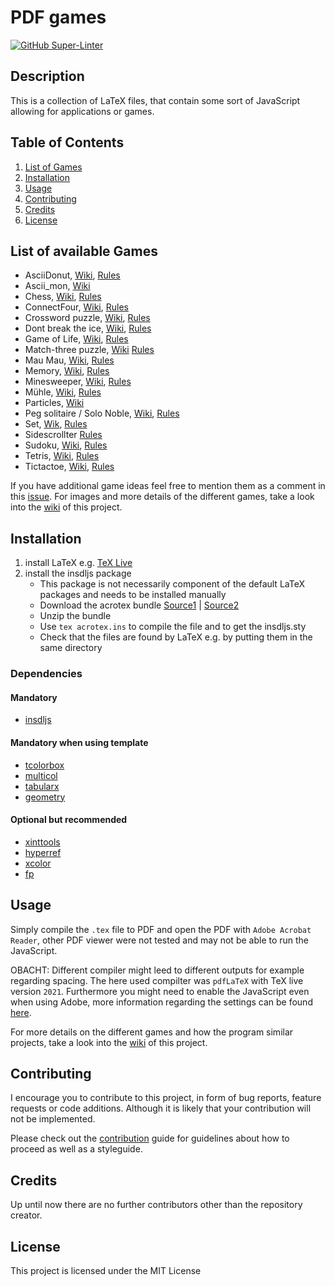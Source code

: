 # PDF games

[![GitHub Super-Linter](https://github.com/rwarnking/pdf-games/workflows/Lint%20Code%20Base/badge.svg)](https://github.com/marketplace/actions/super-linter)

## Description
This is a collection of LaTeX files, that contain some sort of JavaScript
allowing for applications or games.

## Table of Contents
1. [List of Games](#list-of-available-games)
1. [Installation](#installation)
2. [Usage](#usage)
3. [Contributing](#contributing)
4. [Credits](#credits)
4. [License](#license)

## List of available Games

- AsciiDonut, [Wiki](https://github.com/rwarnking/pdf-games/wiki/ASCII-Donut), [Rules](https://www.a1k0n.net/2011/07/20/donut-math.html)
- Ascii_mon, [Wiki](https://github.com/rwarnking/pdf-games/wiki/Asciimon)
- Chess, [Wiki](https://github.com/rwarnking/pdf-games/wiki/Chess), [Rules](https://en.wikipedia.org/wiki/Chess)
- ConnectFour, [Wiki](https://github.com/rwarnking/pdf-games/wiki/Connect-Four), [Rules](https://en.wikipedia.org/wiki/Connect_Four)
- Crossword puzzle, [Wiki](https://github.com/rwarnking/pdf-games/wiki/Crossword), [Rules](https://en.wikipedia.org/wiki/Crossword)
- Dont break the ice, [Wiki](https://github.com/rwarnking/pdf-games/wiki/Don't-break-the-ice), [Rules](https://en.wikipedia.org/wiki/Don%27t_Break_the_Ice)
- Game of Life, [Wiki](https://github.com/rwarnking/pdf-games/wiki/Game-of-life), [Rules](https://en.wikipedia.org/wiki/Conway%27s_Game_of_Life)
- Match-three puzzle, [Wiki](https://github.com/rwarnking/pdf-games/wiki/Match-Three) [Rules](https://en.wikipedia.org/wiki/Tile-matching_video_game)
- Mau Mau, [Wiki](https://github.com/rwarnking/pdf-games/wiki/Mau-Mau), [Rules](https://en.wikipedia.org/wiki/Mau-Mau_(card_game))
- Memory, [Wiki](https://github.com/rwarnking/pdf-games/wiki/Memory), [Rules](https://en.wikipedia.org/wiki/Concentration_(card_game))
- Minesweeper, [Wiki](https://github.com/rwarnking/pdf-games/wiki/Minesweeper), [Rules](https://en.wikipedia.org/wiki/Minesweeper_(video_game))
- Mühle, [Wiki](https://github.com/rwarnking/pdf-games/wiki/Mills), [Rules](https://en.wikipedia.org/wiki/Nine_men%27s_morris)
- Particles, [Wiki](https://github.com/rwarnking/pdf-games/wiki/Particles)
- Peg solitaire / Solo Noble, [Wiki](https://github.com/rwarnking/pdf-games/wiki/Peg-Solitaire), [Rules](https://en.wikipedia.org/wiki/Peg_solitaire)
- Set, [Wik](https://github.com/rwarnking/pdf-games/wiki/Set), [Rules](https://en.wikipedia.org/wiki/Set_(card_game))
- Sidescrollter [Rules](https://en.wikipedia.org/wiki/Techno_Kitten_Adventure)
- Sudoku, [Wiki](https://github.com/rwarnking/pdf-games/wiki/Sudoku), [Rules](https://en.wikipedia.org/wiki/Sudoku)
- Tetris, [Wiki](https://github.com/rwarnking/pdf-games/wiki/Tetris), [Rules](https://en.wikipedia.org/wiki/Tetris)
- Tictactoe, [Wiki](https://github.com/rwarnking/pdf-games/wiki/Tic-Tac-Toe), [Rules](https://en.wikipedia.org/wiki/Tic-tac-toe)

If you have additional game ideas feel free to mention them as a comment in this
[issue](https://github.com/rwarnking/pdf-games/issues/6).
For images and more details of the different games,
take a look into the [wiki](https://github.com/rwarnking/pdf-games/wiki) of this project.

## Installation

1. install LaTeX e.g. [TeX Live](https://www.tug.org/texlive/)
2. install the insdljs package
    * This package is not necessarily component of the default LaTeX packages and needs to be
        installed manually
    * Download the acrotex bundle [Source1](https://ctan.org/pkg/insdljs) | [Source2](http://www.math.uakron.edu/~dpstory/webeq.html)
    * Unzip the bundle
    * Use `tex acrotex.ins` to compile the file and to get the insdljs.sty
    * Check that the files are found by LaTeX e.g. by putting them in the same directory

### Dependencies

#### Mandatory
- [insdljs](https://ctan.org/pkg/insdljs)

#### Mandatory when using template
- [tcolorbox](https://www.ctan.org/pkg/tcolorbox)
- [multicol](https://www.ctan.org/pkg/multicol)
- [tabularx](https://www.ctan.org/pkg/tabularx)
- [geometry](https://www.ctan.org/pkg/geometry)

#### Optional but recommended
- [xinttools](https://www.ctan.org/pkg/xint)
- [hyperref](https://www.ctan.org/pkg/hyperref)
- [xcolor](https://www.ctan.org/pkg/xcolor)
- [fp](https://www.ctan.org/pkg/fp)

## Usage

Simply compile the `.tex` file to PDF and open the PDF with `Adobe Acrobat Reader`,
other PDF viewer were not tested and may not be able to run the JavaScript.

OBACHT: Different compiler might leed to different outputs for example regarding spacing.
The here used compilter was `pdfLaTeX` with TeX live version `2021`.
Furthermore you might need to enable the JavaScript even when using Adobe,
more information regarding the settings can be found
[here](https://github.com/rwarnking/pdf-games/wiki).

For more details on the different games and how the program similar projects,
take a look into the [wiki](https://github.com/rwarnking/pdf-games/wiki) of this project.

## Contributing

I encourage you to contribute to this project, in form of bug reports, feature requests
or code additions. Although it is likely that your contribution will not be implemented.

Please check out the [contribution](docs/CONTRIBUTING.md) guide for guidelines about how to proceed
as well as a styleguide.

## Credits
Up until now there are no further contributors other than the repository creator.

## License
This project is licensed under the MIT License
